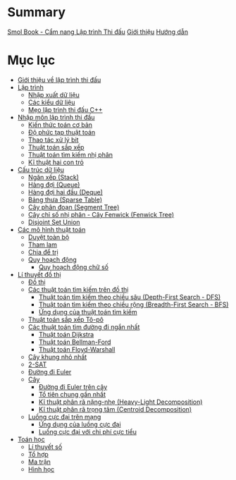 # Summary

[Smol Book - Cẩm nang Lập trình Thi đấu](./title-page.md)
[Giới thiệu](./introduction.md)
[Hướng dẫn](./guide.md)

# Mục lục

- [Giới thiệu về lập trình thi đấu](./introduction/README.md)
- [Lập trình](./programming/README.md)
  - [Nhập xuất dữ liệu](./programming/io.md)
  - [Các kiểu dữ liệu](./programming/data-types.md)
  - [Mẹo lập trình thi đấu C++](./programming/cpp-tips-and-tricks.md)
- [Nhập môn lập trình thi đấu](./basic/README.md)
  - [Kiến thức toán cơ bản](./basic/math.md)
  - [Độ phức tạp thuật toán](./basic/algo-complexity.md)
  - [Thao tác xử lý bit](./basic/bit-manipulation.md)
  - [Thuật toán sắp xếp](./basic/sorting.md)
  - [Thuật toán tìm kiếm nhị phân](./basic/binary-search.md)
  - [Kĩ thuật hai con trỏ](./basic/two-pointers.md)
- [Cấu trúc dữ liệu](./data-structures/README.md)
  - [Ngăn xếp (Stack)](./data-structures/stack.md)
  - [Hàng đợi (Queue)](./data-structures/queue.md)
  - [Hàng đợi hai đầu (Deque)](./data-structures/deque.md)
  - [Bảng thưa (Sparse Table)](./data-structures/sparse-table.md)
  - [Cây phân đoạn (Segment Tree)](./data-structures/segment-tree.md)
  - [Cây chỉ số nhị phân - Cây Fenwick (Fenwick Tree)](./data-structures/fenwick.md)
  - [Disjoint Set Union](./data-structures/dsu.md)
- [Các mô hình thuật toán](./algo-paradigms/README.md)
  - [Duyệt toàn bộ](./algo-paradigms/complete-search.md)
  - [Tham lam](./algo-paradigms/greedy.md)
  - [Chia để trị](./algo-paradigms/dnc.md)
  - [Quy hoạch động](./algo-paradigms/dp.md)
    - [Quy hoạch động chữ số](./algo-paradigms/digit-dp.md)
- [Lí thuyết đồ thị](./graph-theory/README.md)
  - [Đồ thị](./graph-theory/overview.md)
  - [Các thuật toán tìm kiếm trên đồ thị](./graph-theory/graph-traversal.md)
    - [Thuật toán tìm kiếm theo chiều sâu (Depth-First Search - DFS)](./graph-theory/dfs.md)
    - [Thuật toán tìm kiếm theo chiều rộng (Breadth-First Search - BFS)](./graph-theory/bfs.md)
    - [Ứng dụng của thuật toán tìm kiếm](./graph-theory/graph-traversal-applications.md)
  - [Thuật toán sắp xếp Tô-pô](./graph-theory/topo.md)
  - [Các thuật toán tìm đường đi ngắn nhất]()
    - [Thuật toán Dijkstra]()
    - [Thuật toán Bellman-Ford]()
    - [Thuật toán Floyd-Warshall]()
  - [Cây khung nhỏ nhất]()
  - [2-SAT]()
  - [Đường đi Euler]()
  - [Cây]()
    - [Đường đi Euler trên cây]()
    - [Tổ tiên chung gần nhất]()
    - [Kĩ thuật phân rã nặng-nhẹ (Heavy-Light Decomposition)]()
    - [Kĩ thuật phân rã trọng tâm (Centroid Decomposition)]()
  - [Luồng cực đại trên mạng]()
    - [Ứng dụng của luồng cực đại]()
    - [Luồng cực đại với chi phí cực tiểu]()
- [Toán học]()
  - [Lí thuyết số]()
  - [Tổ hợp]()
  - [Ma trận]()
  - [Hình học]()